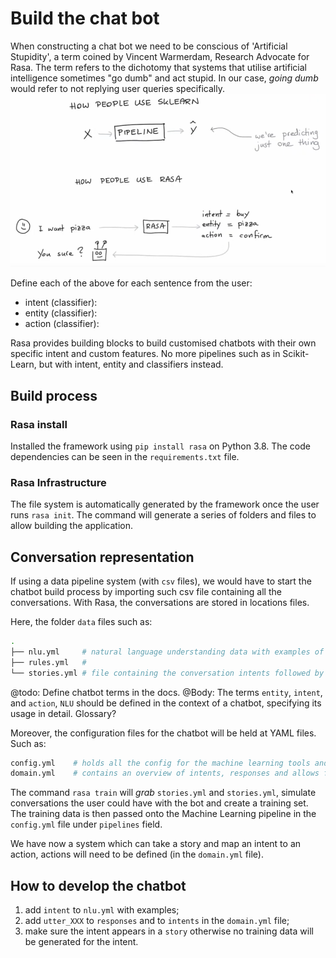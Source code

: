 # Build the chat bot

When constructing a chat bot we need to be conscious of 'Artificial Stupidity', a term coined by Vincent Warmerdam,
Research Advocate for Rasa. The term refers to the dichotomy that systems that utilise artificial intelligence sometimes
"go dumb" and act stupid. In our case, _going dumb_ would refer to not replying user queries specifically.
![img.png](metaimages/rasa-underhood.png)

Define each of the above for each sentence from the user:
- intent (classifier):
- entity (classifier):
- action (classifier):

Rasa provides building blocks to build customised chatbots with their own specific intent and custom features. No more
pipelines such as in Scikit-Learn, but with intent, entity and classifiers instead.

## Build process
### Rasa install
Installed the framework using `pip install rasa` on Python 3.8. The code dependencies can be seen in the `requirements.txt` file.

### Rasa Infrastructure
The file system is automatically generated by the framework once the user runs `rasa init`. The command will generate a 
series of folders and files to allow building the application.

## Conversation representation
If using a data pipeline system (with `csv` files), we would have to start the chatbot build process by importing such
csv file containing all the conversations. With Rasa, the conversations are stored in locations files.

Here, the folder `data` files such as:
```bash
.
├── nlu.yml     # natural language understanding data with examples of each intent/entities
├── rules.yml   # 
└── stories.yml # file containing the conversation intents followed by the system's actions
```
@todo: Define chatbot terms in the docs.
@Body: The terms `entity`, `intent`, and `action`, `NLU` should be defined in the context of a chatbot, specifying its usage in detail. Glossary?

Moreover, the configuration files for the chatbot will be held at YAML files. Such as:
```bash
config.yml    # holds all the config for the machine learning tools and preprocessing
domain.yml    # contains an overview of intents, responses and allows for custom actions 
```

The command `rasa train` will _grab_ `stories.yml` and `stories.yml`, simulate conversations the user could have with the
bot and create a training set. The training data is then passed onto the Machine Learning pipeline in the  `config.yml`
file under `pipelines` field.

We have now a system which can take a story and map an intent to an action, actions will need to be defined (in the 
`domain.yml` file).

## How to develop the chatbot
1. add `intent` to `nlu.yml` with examples;
2. add `utter_XXX` to `responses` and to `intents` in the `domain.yml` file;
3. make sure the intent appears in a `story` otherwise no training data will be generated for the intent.